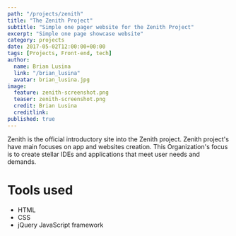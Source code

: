 ```yaml
---
path: "/projects/zenith"
title: "The Zenith Project"
subtitle: "Simple one pager website for the Zenith Project"
excerpt: "Simple one page showcase website"
category: projects
date: 2017-05-02T12:00:00+00:00
tags: [Projects, Front-end, tech]
author:
  name: Brian Lusina
  link: "/brian_lusina"
  avatar: brian_lusina.jpg
image:
  feature: zenith-screenshot.png
  teaser: zenith-screenshot.png
  credit: Brian Lusina
  creditlink: 
published: true
---
```


Zenith is the official introductory site into the Zenith project. Zenith project's have main focuses on app and websites creation. This Organization's focus is to create stellar IDEs and applications that meet user needs and demands.

# Tools used

+ HTML
+ CSS
+ jQuery JavaScript framework
